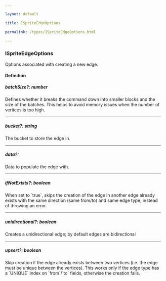 ```yaml
---

layout: default

title: ISpriteEdgeOptions

permalink: /types/ISpriteEdgeOptions.html

---
```


### ISpriteEdgeOptions<br/><D>

Options associated with creating a new edge.

#### Definition

<h5> batchSize?: <span>number</span></h5>Defines whether it breaks the command down into smaller blocks and the size of
the batches. This helps to avoid memory issues when the number of vertices is
too high.


---

<h5> bucket?: <span>string</span></h5>The bucket to store the edge in.


---

<h5> data?: <span></span></h5>Data to populate the edge with.


---

<h5> ifNotExists?: <span>boolean</span></h5>When set to `true`, skips the creation of the edge in another edge already exists with the same
direction (same from/to) and same edge type, instead of throwing an error.


---

<h5> unidirectional?: <span>boolean</span></h5>Creates a unidirectional edge; by default edges are bidirectional


---

<h5> upsert?: <span>boolean</span></h5>Skip creation if the edge already exists between two vertices (i.e. the edge
must be unique between the vertices). This works only if the edge type has a
`UNIQUE` index on `from`/`to` fields, otherwise the creation fails.


